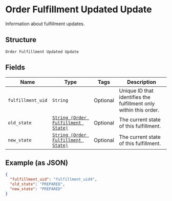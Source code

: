 
# Order Fulfillment Updated Update

Information about fulfillment updates.

## Structure

`Order Fulfillment Updated Update`

## Fields

| Name | Type | Tags | Description |
|  --- | --- | --- | --- |
| `fulfillment_uid` | `String` | Optional | Unique ID that identifies the fulfillment only within this order. |
| `old_state` | [`String (Order Fulfillment State)`](/doc/models/order-fulfillment-state.md) | Optional | The current state of this fulfillment. |
| `new_state` | [`String (Order Fulfillment State)`](/doc/models/order-fulfillment-state.md) | Optional | The current state of this fulfillment. |

## Example (as JSON)

```json
{
  "fulfillment_uid": "fulfillment_uid4",
  "old_state": "PREPARED",
  "new_state": "PREPARED"
}
```

